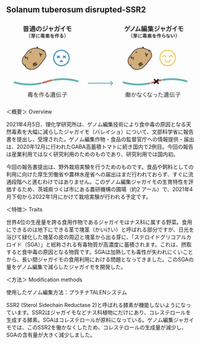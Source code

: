 ##  Solanum tuberosum disrupted-SSR2<br>

<img alt="img" src="images/1.png"><br>

＜概要＞ Overview<br>

2021年4月5日、理化学研究所は、ゲノム編集技術により食中毒の原因となる天然毒素を大幅に減らしたジャガイモ（バレイショ）について、文部科学省に報告書を提出し、受理された。ゲノム編集作物・食品の監督官庁への情報提供・届出は、2020年12月に行われたGABA高蓄積トマトに続き国内で2例目。今回の報告は産業利用ではなく研究利用のためのものであり、研究利用では国内初。<br>

今回の報告書提出は、野外栽培実験を行うためのものです。食品や飼料としての利用に向けた厚生労働省や農林水産省への届出はまだ行われておらず、すぐに流通段階へと進むわけではありません。このゲノム編集ジャガイモの生育特性を評価するため、茨城県つくば市にある農研機構の圃場（約2 アール）で、2021年4月下旬から2022年1月にかけて栽培実験が行われる予定です。<br>

＜特徴＞ Traits<br>

世界4位の生産量を誇る食用作物であるジャガイモはナス科に属する野菜。食用にできるのは地下にできる茎で塊茎（かいけい）と呼ばれる部分ですが、日光を浴びて緑化した塊茎の皮の周辺と塊茎から出る芽に、「ステロイドグリコアルカロイド（SGA）」と総称される有毒物質が高濃度に蓄積されます。これは、摂取すると食中毒の原因となる物質です。SGAは加熱しても毒性が失われにくいことから、長い間ジャガイモの食用利用における問題となってきました。このSGAの量をゲノム編集で減らしたジャガイモを開発した。<br>

＜方法＞ Modification methods<br>

使用したゲノム編集方法：プラチナTALENシステム<br>

SSR2 (Sterol Sidechain Reductase 2)と呼ばれる酵素が機能しないようになっています。SSR2はジャガイモなどナス科植物にだけにあり、コレステロールを生成する酵素。SGAはコレステロールが原料になっている。ゲノム編集ジャガイモでは、このSSR2を働かなくしたため、コレステロールの生成量が減少し、SGAの含有量が大きく減少しました。<br>